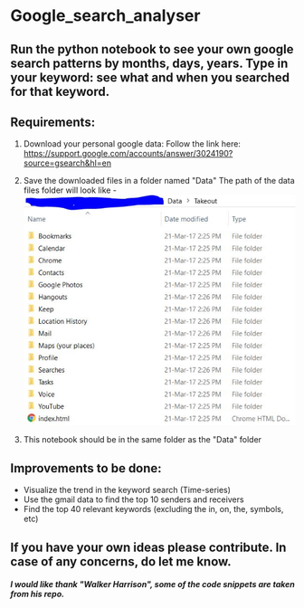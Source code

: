 # Google_search_analyser

## Run the python notebook to see your own google search patterns by months, days, years. Type in your keyword: see what and when you searched for that keyword.

## Requirements:
  1) Download your personal google data: Follow the link here: https://support.google.com/accounts/answer/3024190?source=gsearch&hl=en
  
  2) Save the downloaded files in a folder named "Data"
  The path of the data files folder will look like -
  ![google_data](google_data.JPG)
  
  3) This notebook should be in the same folder as the "Data" folder


## Improvements to be done:

* Visualize the trend in the keyword search (Time-series)
* Use the gmail data to find the top 10 senders and receivers
* Find the top 40 relevant keywords (excluding the in, on, the, symbols, etc) 

## If you have your own ideas please contribute. In case of any concerns, do let me know.  

##### I would like thank "Walker Harrison", some of the code snippets are taken from his repo. 
